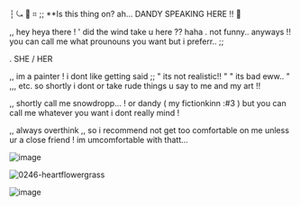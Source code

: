 ┆ ⤿ :love_letter: ⌗ ;; **Is this thing on? ah... DANDY SPEAKING HERE !! :white_flower:

,, hey heya there ! ' did the wind take u here ?? haha . not funny.. anyways !! you can call me what prounouns you want but i preferr.. ;;

. SHE / HER

,, im a painter ! i dont like getting said ;; " its not realistic!! " " its bad eww.. " ,,, etc. so shortly i dont or take rude things u say to me and my art !!

,, shortly call me snowdropp... ! or dandy ( my fictionkinn :#3 ) but you can call me whatever you want i dont really mind ! 

,, always overthink ,, so i recommend not get too comfortable on me unless ur a close friend ! im umcomfortable with thatt...

![image](https://github.com/user-attachments/assets/23d7d358-1a1e-41f3-9160-e2c2d7a4b15f)


![0246-heartflowergrass](https://github.com/user-attachments/assets/2f916154-001e-4957-8288-6a43e841bd7e)

[](https://i.pinimg.com/originals/92/00/42/920042aef41358c21131b912c1593e25.gif)

![image](https://github.com/user-attachments/assets/60e5fe44-4677-437a-a028-8f59a9e8e4ee)






